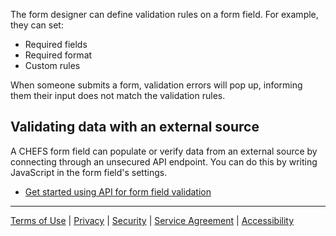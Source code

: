 The form designer can define validation rules on a form field. For example, they can set:

* Required fields
* Required format 
* Custom rules

When someone submits a form, validation errors will pop up, informing them their input does not match the validation rules.

## Validating data with an external source

A CHEFS form field can populate or verify data from an external source by connecting through an unsecured API endpoint. You can do this by writing JavaScript in the form field's settings. 

* [Get started using API for form field validation](Populating-a-form-design-with-External-Data)

***
[Terms of Use](Terms-of-Use) | [Privacy](Privacy) | [Security](Security) | [Service Agreement](Service-Agreement) | [Accessibility](Accessibility)